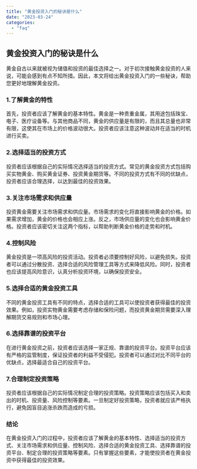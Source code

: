 ```yaml
---
title: "黄金投资入门的秘诀是什么"
date: "2023-03-24"
categories: 
  - "faq"
---
```


## 黄金投资入门的秘诀是什么

黄金自古以来就被视为储值和投资的最佳选择之一。对于初次接触黄金投资的人来说，可能会感到有点不知所措。因此，本文将给出黄金投资入门的一些秘诀，帮助您更好地理解黄金投资。

### 1.了解黄金的特性

首先，投资者应该了解黄金的基本特性。黄金是一种贵重金属，其用途包括珠宝、电子、医疗设备等。与其他商品不同，黄金的供应量是有限的，而且其总量也非常有限，这使其在市场上的价格波动很大。投资者应该注意这种波动并在适当的时机进行买卖。

### 2.选择适当的投资方式

投资者应该根据自己的实际情况选择适当的投资方式。常见的黄金投资方式包括购买实物黄金、购买黄金证券、投资黄金期货等。不同的投资方式有不同的优缺点，投资者应该合理选择，以达到最佳的投资效果。

### 3.关注市场需求和供应量

投资黄金需要关注市场需求和供应量。市场需求的变化将直接影响黄金的价格。如果需求增加，黄金的价格也会相应上涨。反之，市场供应量的变化也会影响黄金价格。投资者应该密切关注这两个指标，以帮助判断黄金价格的走势和时机。

### 4.控制风险

黄金投资是一项高风险的投资活动。投资者必须要控制好风险，以避免损失。投资者可以通过分散投资、选择合适的风险管理工具等方式来降低风险。同时，投资者也应该提高风险意识，认真分析投资环境，以确保投资安全。

### 5.选择合适的黄金投资工具

不同的黄金投资工具有不同的特点，选择合适的工具可以使投资者获得最佳的投资效果。例如，投资实物黄金需要考虑存储和保险问题，而投资黄金期货需要深入理解期货交易规则和市场心理。

### 6.选择靠谱的投资平台

在进行黄金投资之前，投资者应该选择一家正规、靠谱的投资平台。投资平台应该有严格的监管制度，保证投资者的利益不受侵犯。投资者可以通过对比不同平台的优缺点，选择最适合自己的投资平台。

### 7.合理制定投资策略

投资者应该根据自己的实际情况制定合理的投资策略。投资策略应该包括买入和卖出的时机、投资量、风险控制等要素。一旦制定好投资策略，投资者就应该严格执行，避免因盲目追涨杀跌而造成的亏损。

### 结论

在黄金投资入门的过程中，投资者应该了解黄金的基本特性、选择适当的投资方式、关注市场需求和供应量、控制风险、选择合适的黄金投资工具、选择靠谱的投资平台、制定合理的投资策略等要素。只有掌握这些要素，才能使投资者在黄金投资中获得最佳的投资效果。
